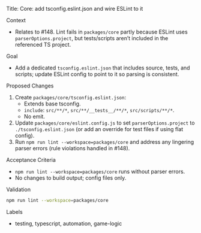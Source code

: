 Title: Core: add tsconfig.eslint.json and wire ESLint to it

Context
- Relates to #148. Lint fails in `packages/core` partly because ESLint uses `parserOptions.project`, but tests/scripts aren’t included in the referenced TS project.

Goal
- Add a dedicated `tsconfig.eslint.json` that includes source, tests, and scripts; update ESLint config to point to it so parsing is consistent.

Proposed Changes
1) Create `packages/core/tsconfig.eslint.json`:
   - Extends base tsconfig.
   - `include`: `src/**/*`, `src/**/__tests__/**/*`, `src/scripts/**/*`.
   - No emit.
2) Update `packages/core/eslint.config.js` to set `parserOptions.project` to `./tsconfig.eslint.json` (or add an override for test files if using flat config).
3) Run `npm run lint --workspace=packages/core` and address any lingering parser errors (rule violations handled in #148).

Acceptance Criteria
- `npm run lint --workspace=packages/core` runs without parser errors.
- No changes to build output; config files only.

Validation
```bash
npm run lint --workspace=packages/core
```

Labels
- testing, typescript, automation, game-logic

